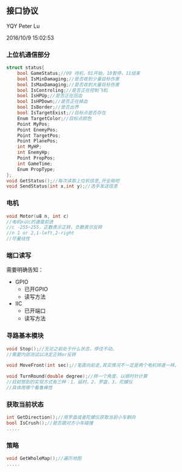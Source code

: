 ## 接口协议
YQY 
Peter Lu 

2016/10/9 15:02:53 

### 上位机通信部分
```c
struct status{
    bool GameStatus;//00 待机，01开始，10暂停，11结束
    bool IsMinDamaging;//是否收到少量目标伤害
    bool IsMaxDamaging;//是否收到大量目标伤害
    bool IsControling;//是否正在控制飞机
    bool IsHPUp;//是否正在回血
    bool IsHPDown;//是否正在掉血
    bool IsBorder;//是否出界
    bool IsTargetExist;//目标点是否存在
    Enum TargetColor;//目标点颜色
    Point MyPos;
    Point EnemyPos;
    Point TargetPos;
    Point PlanePos;
    int MyHP;
    int EnemyHp;
    Point PropPos;
    int GameTime;
    Enum PropType;
};
void GetStatus();//每次读取上位机信息,开全局吧
void SendStatus(int x,int y);//选手发送信息
```

### 电机
```c
void Motor(u8 n, int c)
//电机n以c的速度前进
//c -255~255，正数表示正转，负数表示反转
//n 1 or 2,1-left,2-right
//尽量线性
```

### 端口读写
需要明确告知：
- GPIO
    - 已开GPIO
    - 读写方法
- IIC
    - 已开端口
    - 读写方法


### 寻路基本模块
```c
void Stop();//无论之前处于什么状态，停住不动。
//需要内部测试以决定正转or反转

void MoveFront(int sec);//笔直向前走,其实情况不一定是两个电机转速一样。

void TurnRound(double degree);//转一个角度，以顺时针计算
//目前想到的实现方式有三种：1、延时，2、罗盘，3、陀螺仪
//具体用哪个看鲁棒性
```

### 获取当前状态
```c
int GetDirection();//用罗盘或者陀螺仪获取当前小车朝向
bool IsCrush();//是否跟对方小车碰撞
.....
```

### 策略
```c
void GetWholeMap();//遍历地图
.....
```